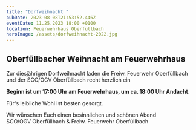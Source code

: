 ```yaml
---
title: "Dorfweihnacht "
pubDate: 2023-08-08T21:53:52.446Z
eventDate: 11.25.2023 18:00 +0100
location: Feuerwehrhaus Oberfüllbach
heroImage: /assets/dorfweihnacht-2022.jpg
---
```

## O﻿berfüllbacher Weihnacht am Feuerwehrhaus

Z﻿ur diesjährigen Dorfweihnacht laden die Freiw. Feuerwehr Oberfüllbach und  der S﻿CO/OGV Oberfüllbach recht herzlich ein

**B﻿eginn ist um 17:00 Uhr am Feuerwehrhaus, um ca. 18:00 Uhr Andacht.**

F﻿ür's leibliche Wohl ist besten gesorgt.

W﻿ir wünschen Euch einen besinnlichen und schönen Abend\
S﻿CO/OGV Oberfüllbach & Freiw. Feuerwehr Oberfüllbach